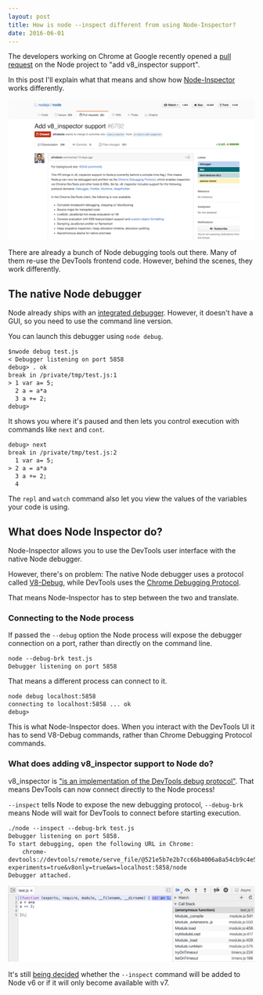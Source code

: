 ```yaml
---
layout: post
title: How is node --inspect different from using Node-Inspector?
date: 2016-06-01
---
```


The developers working on Chrome at Google recently opened a [pull request](https://github.com/nodejs/node/pull/6792) on the Node project to "add v8_inspector support".

In this post I'll explain what that means and show how [Node-Inspector](https://github.com/node-inspector/node-inspector) works differently.

![Screenshot of pull request](/img/blog/v8-inspector-support/pull-request.png)

There are already a bunch of Node debugging tools out there. Many of them re-use the DevTools frontend code. However, behind the scenes, they work differently.

## The native Node debugger

Node already ships with an [integrated debugger](https://nodejs.org/api/debugger.html). However, it doesn't have a GUI, so you need to use the command line version.

You can launch this debugger using `node debug`.

```
$nwode debug test.js
< Debugger listening on port 5858
debug> . ok
break in /private/tmp/test.js:1
> 1 var a= 5;
  2 a = a*a
  3 a += 2;
debug>
```

It shows you where it's paused and then lets you control execution with commands like `next` and `cont`.

```
debug> next
break in /private/tmp/test.js:2
  1 var a= 5;
> 2 a = a*a
  3 a += 2;
  4
```

The `repl` and `watch` command also let you view the values of the variables your code is using.

## What does Node Inspector do?

Node-Inspector allows you to use the DevTools user interface with the native Node debugger.

However, there's on problem: The native Node debugger uses a protocol called [V8-Debug](https://github.com/v8/v8/wiki/Debugging-Protocol), while DevTools uses the [Chrome Debugging Protocol](https://github.com/v8/v8/wiki/Debugging-Protocol).

That means Node-Inspector has to step between the two and translate.

### Connecting to the Node process

If passed the `--debug` option the Node process will expose the debugger connection on a port, rather than directly on the command line.

```
node --debug-brk test.js
Debugger listening on port 5858
```

That means a different process can connect to it.

```
node debug localhost:5858
connecting to localhost:5858 ... ok
debug>
```

This is what Node-Inspector does. When you interact with the DevTools UI it has to send V8-Debug commands, rather than Chrome Debugging Protocol commands.

### What does adding v8_inspector support to Node do?

v8_inspector is ["is an implementation of the DevTools debug protocol"](https://github.com/nodejs/node/pull/6792#issuecomment-219570244). That means DevTools can now connect directly to the Node process!

`--inspect` tells Node to expose the new debugging protocol, `--debug-brk` means Node will wait for DevTools to connect before starting execution.

```
./node --inspect --debug-brk test.js
Debugger listening on port 5858.
To start debugging, open the following URL in Chrome:
    chrome-devtools://devtools/remote/serve_file/@521e5b7e2b7cc66b4006a8a54cb9c4e57494a5ef/inspector.html?experiments=true&v8only=true&ws=localhost:5858/node
Debugger attached.
```

![](/img/blog/v8-inspector-support/debug.png)

It's still [being decided](https://github.com/nodejs/node/issues/7072) whether the `--inspect` command will be added to Node v6 or if it will only become available with v7.
